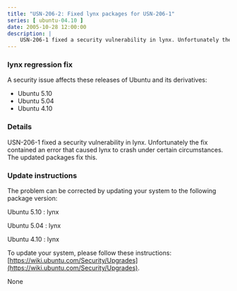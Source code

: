 ```yaml
---
title: "USN-206-2: Fixed lynx packages for USN-206-1"
series: [ ubuntu-04.10 ]
date: 2005-10-28 12:00:00
description: |
    USN-206-1 fixed a security vulnerability in lynx. Unfortunately the fix contained an error that caused lynx to crash under certain circumstances. The updated packages fix this.
--- 
```

 
### lynx regression fix

A security issue affects these releases of Ubuntu and its derivatives:

* Ubuntu 5.10
* Ubuntu 5.04
* Ubuntu 4.10

### Details

USN-206-1 fixed a security vulnerability in lynx. Unfortunately the fix contained an error that caused lynx to crash under certain circumstances. The updated packages fix this.

### Update instructions

The problem can be corrected by updating your system to the following package version:

Ubuntu 5.10
 : lynx 

Ubuntu 5.04
 : lynx 

Ubuntu 4.10
 : lynx 

To update your system, please follow these instructions: [https://wiki.ubuntu.com/Security/Upgrades](https://wiki.ubuntu.com/Security/Upgrades).

None

